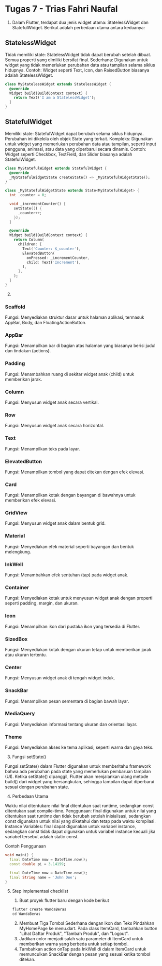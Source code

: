 # Tugas 7 - Trias Fahri Naufal
1. Dalam Flutter, terdapat dua jenis widget utama: StatelessWidget dan StatefulWidget. Berikut adalah perbedaan utama antara keduanya:

## StatelessWidget
Tidak memiliki state: StatelessWidget tidak dapat berubah setelah dibuat. Semua properti yang dimiliki bersifat final.
Sederhana: Digunakan untuk widget yang tidak memerlukan perubahan data atau tampilan selama siklus hidupnya.
Contoh: Widget seperti Text, Icon, dan RaisedButton biasanya adalah StatelessWidget.

```dart
class MyStatelessWidget extends StatelessWidget {
  @override
  Widget build(BuildContext context) {
    return Text('I am a StatelessWidget');
  }
}
```
## StatefulWidget
Memiliki state: StatefulWidget dapat berubah selama siklus hidupnya. Perubahan ini dikelola oleh objek State yang terkait.
Kompleks: Digunakan untuk widget yang memerlukan perubahan data atau tampilan, seperti input pengguna, animasi, atau data yang diperbarui secara dinamis.
Contoh: Widget seperti Checkbox, TextField, dan Slider biasanya adalah StatefulWidget.

```dart
class MyStatefulWidget extends StatefulWidget {
  @override
  _MyStatefulWidgetState createState() => _MyStatefulWidgetState();
}

class _MyStatefulWidgetState extends State<MyStatefulWidget> {
  int _counter = 0;

  void _incrementCounter() {
    setState(() {
      _counter++;
    });
  }

  @override
  Widget build(BuildContext context) {
    return Column(
      children: [
        Text('Counter: $_counter'),
        ElevatedButton(
          onPressed: _incrementCounter,
          child: Text('Increment'),
        ),
      ],
    );
  }
}
```

2. 

### Scaffold
Fungsi: Menyediakan struktur dasar untuk halaman aplikasi, termasuk AppBar, Body, dan FloatingActionButton.

### AppBar
Fungsi: Menampilkan bar di bagian atas halaman yang biasanya berisi judul dan tindakan (actions).

### Padding
Fungsi: Menambahkan ruang di sekitar widget anak (child) untuk memberikan jarak.

### Column
Fungsi: Menyusun widget anak secara vertikal.

### Row
Fungsi: Menyusun widget anak secara horizontal.

### Text
Fungsi: Menampilkan teks pada layar.

### ElevatedButton
Fungsi: Menampilkan tombol yang dapat ditekan dengan efek elevasi.

### Card
Fungsi: Menampilkan kotak dengan bayangan di bawahnya untuk memberikan efek elevasi.

### GridView
Fungsi: Menyusun widget anak dalam bentuk grid.

### Material
Fungsi: Menyediakan efek material seperti bayangan dan bentuk melengkung.

### InkWell
Fungsi: Menambahkan efek sentuhan (tap) pada widget anak.

### Container
Fungsi: Menyediakan kotak untuk menyusun widget anak dengan properti seperti padding, margin, dan ukuran.

### Icon
Fungsi: Menampilkan ikon dari pustaka ikon yang tersedia di Flutter.

### SizedBox
Fungsi: Menyediakan kotak dengan ukuran tetap untuk memberikan jarak atau ukuran tertentu.

### Center
Fungsi: Menyusun widget anak di tengah widget induk.

### SnackBar
Fungsi: Menampilkan pesan sementara di bagian bawah layar.

### MediaQuery
Fungsi: Menyediakan informasi tentang ukuran dan orientasi layar.

### Theme
Fungsi: Menyediakan akses ke tema aplikasi, seperti warna dan gaya teks.

3. Fungsi setState()

Fungsi setState() dalam Flutter digunakan untuk memberitahu framework bahwa ada perubahan pada state yang memerlukan pembaruan tampilan (UI). Ketika setState() dipanggil, Flutter akan menjalankan ulang metode build() dari widget yang bersangkutan, sehingga tampilan dapat diperbarui sesuai dengan perubahan state.

4.  Perbedaan Utama

Waktu nilai ditentukan: nilai final ditentukan saat runtime, sedangkan const ditentukan saat compile-time.
Penggunaan: final digunakan untuk nilai yang ditentukan saat runtime dan tidak berubah setelah inisialisasi, sedangkan const digunakan untuk nilai yang diketahui dan tetap pada waktu kompilasi.
Instance Variables: final dapat digunakan untuk variabel instance, sedangkan const tidak dapat digunakan untuk variabel instance kecuali jika variabel tersebut adalah static const.

Contoh Penggunaan

```dart
void main() {
  final DateTime now = DateTime.now();
  const double pi = 3.14159;

  final DateTime now = DateTime.now();
  final String name = 'John Doe';
}
```

5. Step implementasi checklist

    1. Buat proyek flutter baru dengan kode berikut
    ```dart
    flutter create WandaBeras
    cd WandaBeras
    ```
    2. Membuat Tiga Tombol Sederhana dengan Ikon dan Teks
    Pindahkan MyHomePage ke menu.dart. Pada class ItemCard, tambahkan button "Lihat Daftar Produk", "Tambah Produk", dan "Logout".
    3. Jadikan color menjadi salah satu parameter di ItemCard untuk memberikan warna yang berbeda untuk setiap tombol.
    4. Tambahkan action onTap pada InkWell di dalam ItemCard untuk memunculkan SnackBar dengan pesan yang sesuai ketika tombol ditekan.